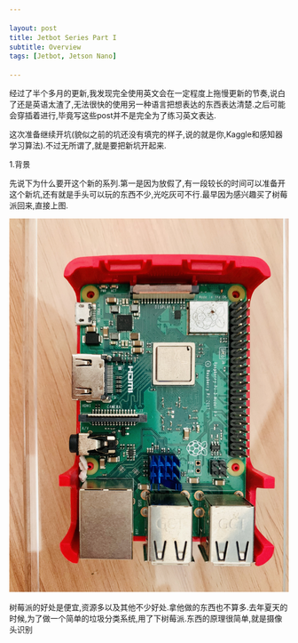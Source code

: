 ```yaml
---

layout: post
title: Jetbot Series Part I
subtitle: Overview
tags: [Jetbot, Jetson Nano]

---
```


经过了半个多月的更新,我发现完全使用英文会在一定程度上拖慢更新的节奏,说白了还是英语太渣了,无法很快的使用另一种语言把想表达的东西表达清楚.之后可能会穿插着进行,毕竟写这些post并不是完全为了练习英文表达.

这次准备继续开坑(貌似之前的坑还没有填完的样子,说的就是你,Kaggle和感知器学习算法).不过无所谓了,就是要把新坑开起来.

1.背景

先说下为什么要开这个新的系列.第一是因为放假了,有一段较长的时间可以准备开这个新坑,还有就是手头可以玩的东西不少,光吃灰可不行.最早因为感兴趣买了树莓派回来,直接上图.

![](/img/Raspberry.jpg)

树莓派的好处是便宜,资源多以及其他不少好处.拿他做的东西也不算多.去年夏天的时候,为了做一个简单的垃圾分类系统,用了下树莓派.东西的原理很简单,就是摄像头识别